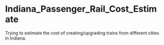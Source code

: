 # Indiana_Passenger_Rail_Cost_Estimate
Trying to estimate the cost of creating/upgrading trains from different cities in Indiana.
